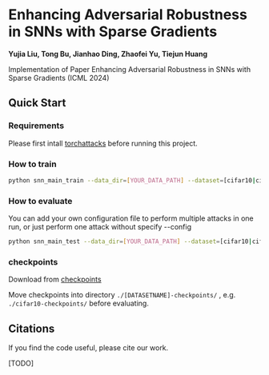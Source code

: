 # Enhancing Adversarial Robustness in SNNs with Sparse Gradients 
**Yujia Liu, Tong Bu, Jianhao Ding, Zhaofei Yu, Tiejun Huang**

Implementation of Paper Enhancing Adversarial Robustness in SNNs with Sparse Gradients
(ICML 2024)

## Quick Start
### Requirements
Please first intall [torchattacks](https://pypi.org/project/torchattacks/) before running this project.

### How to train
```bash
python snn_main_train --data_dir=[YOUR_DATA_PATH] --dataset=[cifar10|cifar100] --lamb=[Sparsity_Coefficient_Parameter] --model=[vgg11|wrn16]
```

### How to evaluate
You can add your own configuration file to perform multiple attacks in one run, or just perform one attack without specify --config
```bash
python snn_main_test --data_dir=[YOUR_DATA_PATH] --dataset=[cifar10|cifar100] --identifier=[FILENAME_TOBE_EVALUATED] --model=[vgg11|wrn16] --config=[JSON FILE NAME]
```

### checkpoints
Download from [checkpoints](https://drive.google.com/drive/folders/196nQUljY01lCV5LYlgx-f5MK366uIId2?usp=sharing)

Move checkpoints into directory `./[DATASETNAME]-checkpoints/` , e.g. `./cifar10-checkpoints/` before evaluating.

## Citations
If you find the code useful, please cite our work.

[TODO]